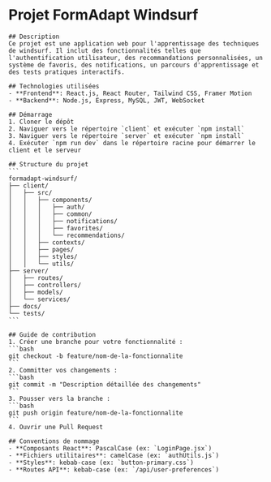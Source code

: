 # Projet FormAdapt Windsurf

    ## Description
    Ce projet est une application web pour l'apprentissage des techniques de windsurf. Il inclut des fonctionnalités telles que l'authentification utilisateur, des recommandations personnalisées, un système de favoris, des notifications, un parcours d'apprentissage et des tests pratiques interactifs.

    ## Technologies utilisées
    - **Frontend**: React.js, React Router, Tailwind CSS, Framer Motion
    - **Backend**: Node.js, Express, MySQL, JWT, WebSocket

    ## Démarrage
    1. Cloner le dépôt
    2. Naviguer vers le répertoire `client` et exécuter `npm install`
    3. Naviguer vers le répertoire `server` et exécuter `npm install`
    4. Exécuter `npm run dev` dans le répertoire racine pour démarrer le client et le serveur

    ## Structure du projet
    ```
    formadapt-windsurf/
    ├── client/
    │   ├── src/
    │   │   ├── components/
    │   │   │   ├── auth/
    │   │   │   ├── common/
    │   │   │   ├── notifications/
    │   │   │   ├── favorites/
    │   │   │   └── recommendations/
    │   │   ├── contexts/
    │   │   ├── pages/
    │   │   ├── styles/
    │   │   └── utils/
    ├── server/
    │   ├── routes/
    │   ├── controllers/
    │   ├── models/
    │   └── services/
    ├── docs/
    └── tests/
    ```

    ## Guide de contribution
    1. Créer une branche pour votre fonctionnalité :
    ```bash
    git checkout -b feature/nom-de-la-fonctionnalite
    ```
    2. Committer vos changements :
    ```bash
    git commit -m "Description détaillée des changements"
    ```
    3. Pousser vers la branche :
    ```bash
    git push origin feature/nom-de-la-fonctionnalite
    ```
    4. Ouvrir une Pull Request

    ## Conventions de nommage
    - **Composants React**: PascalCase (ex: `LoginPage.jsx`)
    - **Fichiers utilitaires**: camelCase (ex: `authUtils.js`)
    - **Styles**: kebab-case (ex: `button-primary.css`)
    - **Routes API**: kebab-case (ex: `/api/user-preferences`)
